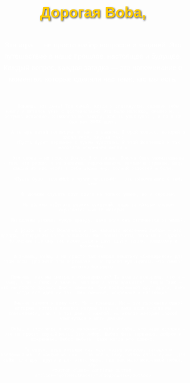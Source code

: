 <html lang="ru">
<head>
  <meta charset="UTF-8">
  <meta name="viewport" content="width=device-width, initial-scale=1.0">
  <title>Путешествие с Boba</title>
  <style>
    body {
      font-family: Arial, sans-serif;
      margin: 0;
      padding: 0;
      display: flex;
      justify-content: center;
      align-items: flex-start;
      height: 100%;
      background-image: url('https://i.pinimg.com/736x/85/6c/3f/856c3f2af48efcc2b454ea2f998da548.jpg');
      background-size: cover;
      background-position: center;
      color: white;
      text-align: center;
      overflow-y: auto;
    }

    .content, .new-page-content, .quiz-page-content {
      background-color: rgba(0, 0, 0, 0.7);
      padding: 20px;
      border-radius: 10px;
      width: 90%;
      max-width: 1000px;
      box-sizing: border-box;
      margin-bottom: 20px;
      max-height: 80vh;
      overflow-y: auto;
    }

    h1 {
      font-size: 2.5rem;
      color: #ffcc00;
      text-shadow: 2px 2px 4px rgba(0, 0, 0, 0.7);
      margin-bottom: 20px;
    }

    p {
      font-size: 1.2rem;
      line-height: 1.6;
      margin-bottom: 20px;
      white-space: pre-line;
      max-height: 3000px; /* Задаем максимальную высоту для текста */
      overflow-y: auto; /* Прокрутка для текста */
    }

    .continue-button {
      background-color: #ff6600;
      color: white;
      border: none;
      padding: 15px 30px;
      font-size: 1.2rem;
      cursor: pointer;
      border-radius: 5px;
      position: fixed;
      bottom: 20px;
      right: 20px;
      transition: background-color 0.3s ease;
    }

    .continue-button:hover {
      background-color: #cc5200;
    }

    .new-page-content img {
      max-width: 100%;
      height: auto;
      border-radius: 10px;
    }

    .back-button {
      background-color: #ff6600;
      color: white;
      border: none;
      padding: 15px 30px;
      font-size: 1.2rem;
      cursor: pointer;
      border-radius: 5px;
      margin-top: 20px;
      transition: background-color 0.3s ease;
    }

    .back-button:hover {
      background-color: #cc5200;
    }

    /* Викторина стиль */
    .quiz-page-content {
      display: flex;
      flex-direction: column;
      justify-content: center;
      align-items: center;
    }

    .question {
      margin-bottom: 20px;
      font-size: 1.2rem;
    }

    input[type="text"] {
      padding: 5px;
      font-size: 1rem;
      border-radius: 5px;
      border: none;
      margin-top: 10px;
    }

    button {
      background-color: #3498db;
      color: white;
      border: none;
      padding: 10px 20px;
      font-size: 1rem;
      cursor: pointer;
      border-radius: 5px;
      margin: 10px;
    }

    button:hover {
      background-color: #2980b9;
    }

    #result {
      font-size: 1.2rem;
      margin-top: 20px;
    }

    /* Добавить прокрутку для викторины */
    .quiz-container {
      max-height: 50vh;
      overflow-y: auto;
      margin-bottom: 20px;
    }
  </style>
</head>
<body>

  <!-- Основной контент -->
  <div class="content" id="main-content">
    <h1>Дорогая Boba,</h1>
    <p>
        Эта игра — не просто набор вопросов и заданий. Это путешествие в наше прошлое, настоящее и будущее. Каждый вопрос, каждая загадка — это напоминание о моментах, которые сделали нас теми, кто мы есть.
      
        Помнишь тот день? Тот самый, когда я споткнулся, отдавая тебе книгу и пытаясь уйти с достоинством? Это было неловко, смешно и... безумно искренне. Я никогда не забуду, как ты улыбнулась, и да я не был как БОМЖ одет.
        
        А теперь давай поговорим о чём-то важном. Второй вопрос, который я задал тебе, звучал так:
        «Пусть будет терпимее к чужим чувствам. В этой Вселенной и так маловато искренней любви.»
        
        Эти слова — не просто фраза. Это призыв. Призыв быть внимательнее к тем, кто рядом. К их эмоциям, переживаниям, мечтам и страхам. Ведь каждый из нас несёт в себе целый мир, полный радостей и боли.
        
        «Пусть будет терпимее к чужим чувствам» — это напоминание о том, что:
        
        Мы должны слушать друг друга не только ушами, но и сердцем.
        
        Мы должны избегать резких суждений, ведь за каждым словом скрывается чья-то история.
        
        Мы должны уважать чужую правду, даже если она отличается от нашей.
        
        А фраза «В этой Вселенной и так маловато искренней любви» — это правда, которую мы часто забываем. Мир полон суеты, эгоизма и страхов. Но именно поэтому так важно дарить друг другу тепло, поддержку и понимание.
        
        И знаешь, Boba, я не просто так выбрал тематику «Смешариков» для этой игры. Для меня эти персонажи — не просто мультфильм. Это символ чего-то большего.
        
        Помнишь, как мы смотрели «Смешариков»? Ты всегда говорила, что я — Заяц, а ты — Ёжик. И знаешь, что мне в этом нравится? Заяц и Ёжик — это не просто друзья. Они — команда. Они поддерживают друг друга, даже когда всё идёт не так. Они смешные, искренние и настоящие.
        
        Именно такими я вижу нас. Мы — команда. Мы — два персонажа одной истории, которая пишется каждый день. И даже если иногда мы спотыкаемся, как я в тот день с книгой, мы всегда находим способ улыбнуться и идти дальше.
        
        Boba, в этой игре я хочу напомнить тебе и себе, что наша история — это не просто случайность. Это выбор. Выбор быть терпимее, добрее и искреннее. Выбор любить, даже когда это сложно.
        
        Готовься, ведь впереди нас ждут новые вопросы, загадки и воспоминания. И каждый из них — это шаг к тому, чтобы стать лучше. Для себя, для друг друга и для этого мира, где так мало искренней любви.
    </p>
    <button class="continue-button" onclick="goToNextPage()">Продолжить</button>
  </div>

  <!-- Новая страница с фотографией -->
  <div class="new-page-content" id="new-page-content" style="display: none;">
    <img src="https://i.pinimg.com/736x/b5/0a/df/b50adf247399e8999d5555c3524a3675.jpg" alt="Пример изображения">
    <h1>Продолжение путешествия</h1>
    <p>У тебя есть фото моей спины с этой ветровкой, иди туда где ты сделала это фото. Отскакинруй QR там.</p>
    <button class="continue-button" onclick="goToQuizPage()">Продолжить викторину</button>
  </div>

  <!-- Страница викторины -->
  <div class="quiz-page-content" id="quiz-page-content" style="display: none;">
    <h1>Викторина: Наша история</h1>
    <p>Ответь на вопросы и проверь, насколько хорошо ты помнишь наши моменты.</p>
    <div class="quiz-container" id="quiz"></div>
    <button onclick="checkAnswers()">Завершить викторину</button>
    <p id="result"></p>
  </div>

  <script>
    // Переход на страницу с фотографией
    function goToNextPage() {
      document.getElementById('main-content').style.display = 'none';
      document.getElementById('new-page-content').style.display = 'block';
    }

    // Переход на страницу викторины
    function goToQuizPage() {
      document.getElementById('new-page-content').style.display = 'none';
      document.getElementById('quiz-page-content').style.display = 'block';
    }

    // Викторина
    const questions = [
      {
        question: "1. Где мы сидели, когда ты призналась мне в чувствах?",
        answers: ["В парке", "На скамейке", "В торговый центр"],
        correct: 1
      },
      {
        question: "2. Куда мы уходили, чтобы спрятаться от твоих родителей?",
        answers: ["В соседний двор", "В торговый центр", "В кино"],
        correct: 0
      },
      {
        question: "3. Когда ты согласилась встречаться со мной раньше срока?",
        answers: ["26 января", "14 февраля", "8 марта"],
        correct: 0
      },
      {
        question: "4. Что ты любила делать с моими пальцами, даже когда это было больно?",
        answers: ["Кусать", "Держать", "Целовать"],
        correct: 0
      },
      {
        question: "5. Как ты смотрела на меня, даже когда мы расставались?",
        answers: ["С влюблёнными глазами", "С грустью", "С улыбкой"],
        correct: 0
      },
      {
        question: "6. Какой фразой ты всегда поддерживала меня?",
        answers: ["Ты сможешь!", "ЛОХ", "Я рядом"],
        correct: 1
      },
      {
        question: "7. Куда ты приезжала, когда я улетал или прилетал?",
        answers: ["На вокзал", "В аэропорт", "На автобусную остановку"],
        correct: 1
      },
      {
        question: "8. Что ты любила делать, когда мы виделись?",
        answers: [], // Этот вопрос будет с текстовым полем
        correct: null
      },
      {
        question: "9. Кто первый поцеловал другого?",
        answers: ["Я", "Ты", "Никто"],
        correct: 1
      },
      {
        question: "10. Что ты сказала про жалюзи на нашей первой прогулке?",
        answers: ["Красивая", "Ничего", "Какие красивые жалюзи!"],
        correct: 0
      },
      {
        question: "11. Что мы любили делать во время звонков?",
        answers: ["Спать", "Смотреть фильмы", "Все"],
        correct: 2
      },
      {
        question: "12. Что мы делали, когда ты шла в душ?",
        answers: ["Ты мне звонил", "Писали сообщения", "Молчали"],
        correct: 0
      },
      {
        question: "13. Чем ты любила делиться со мной?",
        answers: ["Сплетнями", "Едой", "Книгами"],
        correct: 0
      },
      {
        question: "14. Что ты стала делать больше, чтобы порадовать меня?",
        answers: ["Стараться", "Готовить", "Все"],
        correct: 2
      },
      {
        question: "15. Какой момент из наших звонков ты помнишь больше всего?",
        answers: ["Когда мы смеялись", "Когда я рассказывал сказку", "Когда мы просто молчали"],
        correct: 0
      },
      {
        question: "16. Что я хочу сказать тебе сейчас?",
        answers: ["Я скучаю.", "Прости меня.", "ВЭЙЙТТ трурурур"],
        correct: 2
      }
    ];

    let quizHTML = "";
    questions.forEach((q, index) => {
      quizHTML += `<div class="question">`;
      quizHTML += `<p>${q.question}</p>`;
      if (index === 7) {
        // Текстовое поле для 8-го вопроса
        quizHTML += `<input type="text" id="answer${index}" placeholder="Напишите ваш ответ...">`;
      } else {
        q.answers.forEach((answer, i) => {
          quizHTML += `<input type="radio" name="question${index}" value="${i}" id="answer${index}_${i}">
            <label for="answer${index}_${i}">${answer}</label><br>`;
        });
      }
      quizHTML += `</div>`;
    });
    document.getElementById('quiz').innerHTML = quizHTML;

    // Проверка ответов
    function checkAnswers() {
      let score = 0;
      questions.forEach((q, index) => {
        const userAnswer = index === 7 ? document.getElementById(`answer${index}`).value.toLowerCase() : document.querySelector(`input[name="question${index}"]:checked`);
        if (userAnswer && (index === 7 ? userAnswer.trim() === q.answers[q.correct].toLowerCase() : parseInt(userAnswer.value) === q.correct)) {
          score++;
        }
      });
      document.getElementById('result').innerText = `Ты ответил правильно на ${score} из ${questions.length} вопросов.`;
    }
  </script>
</body>
</html>
